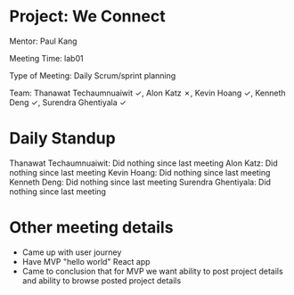 # Project: We Connect
Mentor: Paul Kang

Meeting Time: lab01

Type of Meeting: Daily Scrum/sprint planning

Team: Thanawat Techaumnuaiwit ✓, Alon Katz ✗, Kevin Hoang ✓, Kenneth Deng ✓, Surendra Ghentiyala ✓
# Daily Standup
Thanawat Techaumnuaiwit: Did nothing since last meeting
Alon Katz: Did nothing since last meeting
Kevin Hoang: Did nothing since last meeting 
Kenneth Deng: Did nothing since last meeting 
Surendra Ghentiyala: Did nothing since last meeting 
# Other meeting details
- Came up with user journey
- Have MVP "hello world" React app
- Came to conclusion that for MVP we want ability to post project details and ability to browse posted project details
